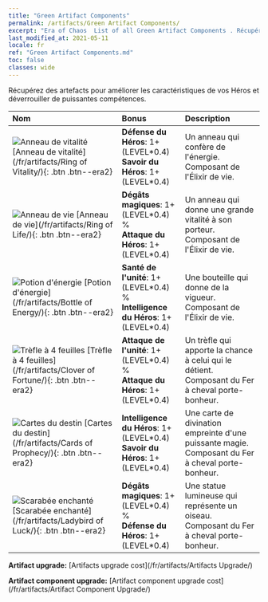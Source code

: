 ```yaml
---
title: "Green Artifact Components"
permalink: /artifacts/Green Artifact Components/
excerpt: "Era of Chaos  List of all Green Artifact Components . Récupérez des artefacts pour améliorer les caractéristiques de vos Héros et déverrouiller de puissantes compétences."
last_modified_at: 2021-05-11
locale: fr
ref: "Green Artifact Components.md"
toc: false
classes: wide
---
```


  Récupérez des artefacts pour améliorer les caractéristiques de vos Héros et déverrouiller de puissantes compétences.

  |     Nom    |   Bonus | Description | 
  |:------------|:--------|:------------| 
 | ![Anneau de vitalité](/images/t/artifact_40111.png) [Anneau de vitalité](/fr/artifacts/Ring of Vitality/){: .btn .btn--era2} | **Défense du Héros**: 1+(LEVEL\*0.4)<br/>**Savoir du Héros**: 1+(LEVEL\*0.4) | Un anneau qui confère de l'énergie. Composant de l'Élixir de vie. | 
 | ![Anneau de vie](/images/t/artifact_40112.png) [Anneau de vie](/fr/artifacts/Ring of Life/){: .btn .btn--era2} | **Dégâts magiques**: 1+(LEVEL\*0.4) %<br/>**Attaque du Héros**: 1+(LEVEL\*0.4) | Un anneau qui donne une grande vitalité à son porteur. Composant de l'Élixir de vie. | 
 | ![Potion d'énergie](/images/t/artifact_40113.png) [Potion d'énergie](/fr/artifacts/Bottle of Energy/){: .btn .btn--era2} | **Santé de l'unité**: 1+(LEVEL\*0.4) %<br/>**Intelligence du Héros**: 1+(LEVEL\*0.4) | Une bouteille qui donne de la vigueur. Composant de l'Élixir de vie. | 
 | ![Trèfle à 4 feuilles](/images/t/artifact_40121.png) [Trèfle à 4 feuilles](/fr/artifacts/Clover of Fortune/){: .btn .btn--era2} | **Attaque de l'unité**: 1+(LEVEL\*0.4) %<br/>**Attaque du Héros**: 1+(LEVEL\*0.4) | Un trèfle qui apporte la chance à celui qui le détient. Composant du Fer à cheval porte-bonheur. | 
 | ![Cartes du destin](/images/t/artifact_40122.png) [Cartes du destin](/fr/artifacts/Cards of Prophecy/){: .btn .btn--era2} | **Intelligence du Héros**: 1+(LEVEL\*0.4)<br/>**Savoir du Héros**: 1+(LEVEL\*0.4) | Une carte de divination empreinte d'une puissante magie. Composant du Fer à cheval porte-bonheur. | 
 | ![Scarabée enchanté](/images/t/artifact_40123.png) [Scarabée enchanté](/fr/artifacts/Ladybird of Luck/){: .btn .btn--era2} | **Dégâts magiques**: 1+(LEVEL\*0.4) %<br/>**Défense du Héros**: 1+(LEVEL\*0.4) | Une statue lumineuse qui représente un oiseau. Composant du Fer à cheval porte-bonheur. | 


  **Artifact upgrade:** [Artifacts upgrade cost](/fr/artifacts/Artifacts Upgrade/)

 **Artifact component upgrade:** [Artifact component upgrade cost](/fr/artifacts/Artifact Component Upgrade/)


